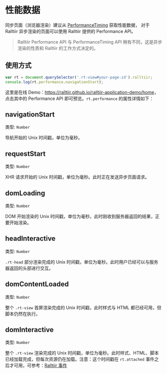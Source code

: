 # 性能数据

同步页面（浏览器渲染）建议从 [PerformanceTiming][PerformanceTiming] 获取性能数据，
对于 Ralltiir 异步渲染的页面可以使用 Ralltiir 提供的 Performance API。

> Ralltiir Performance API 与 PerformanceTiming API 稍有不同，这是异步渲染的性质和 Ralltiir 的工作方式决定的。

## 使用方式

```javascript
var rt = document.querySelector('.rt-view#your-page-id').ralltiir;
console.log(rt.performance.navigationStart);
```

这里是在线 Demo：<https://ralltiir.github.io/ralltiir-application-demo/home>，
点击其中的 Performance API 即可预览。`rt.performance` 的属性详情如下：

## navigationStart

类型: `Number`

导航开始的 Unix 时间戳，单位为毫秒。

## requestStart

类型: `Number`

XHR 请求开始的 Unix 时间戳，单位为毫秒。此时正在发送异步页面请求。

## domLoading

类型: `Number`

DOM 开始渲染的 Unix 时间戳，单位为毫秒。此时刚收到服务器返回的结果，正要开始渲染。

## headInteractive

类型: `Number`

`.rt-head` 部分渲染完成的 Unix 时间戳，单位为毫秒。此时用户已经可以与服务器返回的头部进行交互。

## domContentLoaded

类型: `Number`

整个 `.rt-view` 首屏渲染完成的 Unix 时间戳，此时样式与 HTML 都已经可用，但脚本仍然在执行。

## domInteractive

类型: `Number`

整个 `.rt-view` 渲染完成的 Unix 时间戳，单位为毫秒。此时样式、HTML、脚本已经加载完成，但每次资源仍在加载。注意：这个时间戳在 `rt.attached` 事件之后才可用，可参考：[Ralltiir 事件](/advanced/events.md)

[PerformanceTiming]: https://developer.mozilla.org/zh-CN/docs/Web/API/Performance/timing
